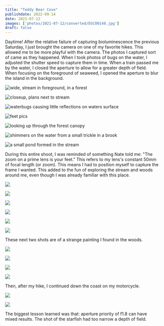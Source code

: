 ```yaml
---
title: "Teddy Bear Cove"
publishdate: 2022-09-14
date: 2021-07-12
images: ['photos/2021-07-12/converted/DSC00148.jpg']
draft: false
---
```


Daytime!  After the relative failure of capturing bioluminescence the previous Saturday, I just brought the camera on one of my favorite hikes.  This allowed me to be more playful with the camera.  The photos I captured sort of came as they happened.  When I took photos of bugs on the water, I adjusted the shutter speed to capture them in time.  When a train passed me by the water, I closed the aperture to allow for a greater depth of field.  When focusing on the foreground of seaweed, I opened the aperture to blur the island in the background.

![wide, stream in foreground, in a forest](../photos/2021-07-12/converted/DSC00123.jpg)

![closeup, plans next to stream](../photos/2021-07-12/converted/DSC00128.jpg)

![waterbugs causing little reflections on waters surface](../photos/2021-07-12/converted/DSC00129.jpg)

![feet pics](../photos/2021-07-12/converted/DSC00131.jpg)

![looking up through the forest canopy](../photos/2021-07-12/converted/DSC00134.jpg)

![shimmers on the water from a small trickle in a brook](../photos/2021-07-12/converted/DSC00135.jpg)

![a small pond formed in the stream](../photos/2021-07-12/converted/DSC00136.jpg)

During this entire shoot, I was reminded of something Nate told me: "The zoom on a prime lens is your feet."  This refers to my lens's constant 50mm of focal length (or zoom).  This means I had to position myself to capture the frame I wanted.  This added to the fun of exploring the stream and woods around me, even though I was already familiar with this place.

![](../photos/2021-07-12/converted/DSC00148.jpg)

![](../photos/2021-07-12/converted/DSC00163.jpg)

![](../photos/2021-07-12/converted/DSC00169.jpg)

![](../photos/2021-07-12/converted/DSC00171.jpg)

![](../photos/2021-07-12/converted/DSC00174.jpg)

![](../photos/2021-07-12/converted/DSC00177.jpg)

These next two shots are of a strange painting I found in the woods.

![](../photos/2021-07-12/converted/DSC00179.jpg)

![](../photos/2021-07-12/converted/DSC00182.jpg)

![](../photos/2021-07-12/converted/DSC00183.jpg)

![](../photos/2021-07-12/converted/DSC00188.jpg)

Then, after my hike, I continued down the coast on my motorcycle.

![](../photos/2021-07-12/converted/DSC00205.jpg)

![](../photos/2021-07-12/converted/DSC00215.jpg)

The biggest lesson learned was that: aperture priority of f1.8 can have mixed results.  The shot of the starfish had too narrow a depth of field.
